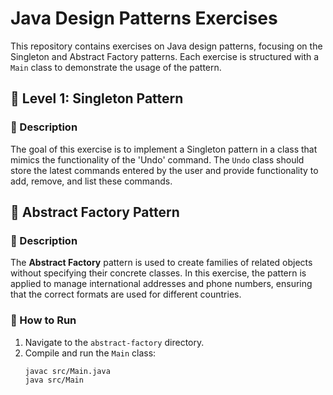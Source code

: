 # Java Design Patterns Exercises

This repository contains exercises on Java design patterns, focusing on the Singleton and Abstract Factory patterns. Each exercise is structured with a `Main` class to demonstrate the usage of the pattern.

## 🎯 Level 1: Singleton Pattern

### 📝 Description
The goal of this exercise is to implement a Singleton pattern in a class that mimics the functionality of the 'Undo' command. The `Undo` class should store the latest commands entered by the user and provide functionality to add, remove, and list these commands.

## 🎯 Abstract Factory Pattern

### 📝 Description
The **Abstract Factory** pattern is used to create families of related objects without specifying their concrete classes. In this exercise, the pattern is applied to manage international addresses and phone numbers, ensuring that the correct formats are used for different countries.

### 🚀 How to Run
1. Navigate to the `abstract-factory` directory.
2. Compile and run the `Main` class:
   ```bash
   javac src/Main.java
   java src/Main
